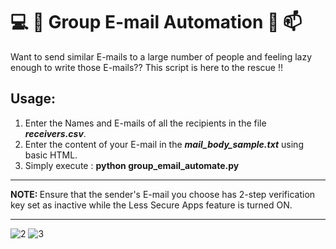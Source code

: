 # :computer: :fax: Group E-mail Automation :email: :mailbox:
Want to send similar E-mails to a large number of people and feeling lazy enough to write those E-mails?? 
This script is here to the rescue !!

## Usage:
1. Enter the Names and E-mails of all the recipients in the file ***receivers.csv***.
2. Enter the content of your E-mail in the ***mail_body_sample.txt*** using basic HTML.
3. Simply execute : **python group_email_automate.py**


<hr>
<b>NOTE: </b>
Ensure that the sender's E-mail you choose has 2-step verification key set as inactive while the Less Secure Apps feature is turned ON.
<hr>


![2](https://user-images.githubusercontent.com/29462447/92337668-d8d22e80-f0c8-11ea-9f69-4bf823380acf.png)
![3](https://user-images.githubusercontent.com/29462447/92337669-db348880-f0c8-11ea-9ea7-fb1594f3a8bd.png)
